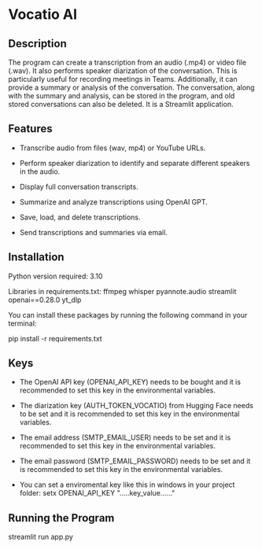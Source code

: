 # Vocatio AI

## Description

The program can create a transcription from an audio (.mp4) or video file (.wav). It also performs speaker diarization of the conversation. This is particularly useful for recording meetings in Teams. Additionally, it can provide a summary or analysis of the conversation. The conversation, along with the summary and analysis, can be stored in the program, and old stored conversations can also be deleted. It is a Streamlit application.

## Features

- Transcribe audio from files (wav, mp4) or YouTube URLs.

- Perform speaker diarization to identify and separate different     speakers in the audio.

- Display full conversation transcripts.

- Summarize and analyze transcriptions using OpenAI GPT.

- Save, load, and delete transcriptions.

- Send transcriptions and summaries via email.

## Installation

Python version required: 3.10

Libraries in requirements.txt:
ffmpeg
whisper
pyannote.audio
streamlit
openai==0.28.0
yt_dlp

You can install these packages by running the following command in your terminal:

pip install -r requirements.txt

## Keys

- The OpenAI API key (OPENAI_API_KEY) needs to be bought and it is recommended to set this key in the environmental variables.

- The diarization key (AUTH_TOKEN_VOCATIO) from Hugging Face needs to be set and it is recommended to set this key in the environmental variables.

- The email address (SMTP_EMAIL_USER) needs to be set and it is recommended to set this key in the environmental variables.

- The email password (SMTP_EMAIL_PASSWORD) needs to be set and it is recommended to set this key in the environmental variables.

- You can set a enviromental key like this in windows in your project folder: setx OPENAI_API_KEY ".....key_value......"


## Running the Program

streamlit run app.py

